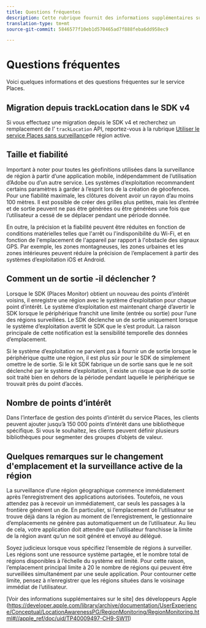 ```yaml
---
title: Questions fréquentes
description: Cette rubrique fournit des informations supplémentaires sur certaines questions fréquentes.
translation-type: tm+mt
source-git-commit: 5846577f10eb1d570465ad7f888feba6dd958ec9

---
```



# Questions fréquentes

Voici quelques informations et des questions fréquentes sur le service Places.

## Migration depuis trackLocation dans le SDK v4

Si vous effectuez une migration depuis le SDK v4 et recherchez un remplacement de l’ `trackLocation` API, reportez-vous à la rubrique [Utiliser le service Places sans surveillance](use-places-without-active-monitoring.md)de région active.

## Taille et fiabilité

Important à noter pour toutes les géofinitions utilisées dans la surveillance de région à partir d’une application mobile, indépendamment de l’utilisation d’Adobe ou d’un autre service. Les systèmes d’exploitation recommandent certains paramètres à garder à l’esprit lors de la création de géoofences. Pour une fiabilité maximale, les clôtures doivent avoir un rayon d’au moins 100 mètres. Il est possible de créer des grilles plus petites, mais les  d’entrée et de sortie peuvent ne pas être générées ou être générées une fois que l’utilisateur a cessé de se déplacer pendant une période donnée.

En outre, la précision et la fiabilité peuvent être réduites en fonction de conditions matérielles telles que l&#39;arrêt ou l&#39;indisponibilité du Wi-Fi, et en fonction de l&#39;emplacement de l&#39;appareil par rapport à l&#39;obstacle des signaux GPS. Par exemple, les zones montagneuses, les zones urbaines et les zones intérieures peuvent réduire la précision de l’emplacement à partir des systèmes d’exploitation iOS et Android.

## Comment un de sortie -il déclencher ?

Lorsque le SDK (Places Monitor) obtient un nouveau  des points d’intérêt voisins, il enregistre une région avec le système d’exploitation pour chaque point d’intérêt. Le système d’exploitation est maintenant chargé d’avertir le SDK lorsque le périphérique franchit une limite (entrée ou sortie) pour l’une des régions surveillées. Le SDK déclenche un de sortie uniquement lorsque le système d’exploitation avertit le SDK que le  s’est produit. La raison principale de cette notification est la sensibilité temporelle des données d’emplacement.

Si le système d’exploitation ne parvient pas à fournir un de sortie lorsque le périphérique quitte une région, il est plus sûr pour le SDK de simplement omettre le  de sortie. Si le kit SDK fabrique un de sortie sans que le ne soit déclenché par le système d’exploitation, il existe un risque que le  de sortie soit traité bien en dehors de la période pendant laquelle le périphérique se trouvait près du point d’accès.

## Nombre de points d’intérêt

Dans l’interface de gestion des points d’intérêt du service Places, les clients peuvent ajouter jusqu’à 150 000 points d’intérêt dans une bibliothèque spécifique. Si vous le souhaitez, les clients peuvent définir plusieurs bibliothèques pour segmenter des groupes d’objets de valeur.

## Quelques remarques sur le changement d&#39;emplacement et la surveillance active de la région

La surveillance d’une région géographique commence immédiatement après l’enregistrement des applications autorisées. Toutefois, ne vous attendez pas à recevoir un  immédiatement, car seuls les passages à la frontière génèrent un  de. En particulier, si l’emplacement de l’utilisateur se trouve déjà dans la région au moment de l’enregistrement, le gestionnaire d’emplacements ne génère pas automatiquement un  de l’utilisateur. Au lieu de cela, votre application doit attendre que l’utilisateur franchisse la limite de la région avant qu’un ne soit généré et envoyé au délégué.

Soyez judicieux lorsque vous spécifiez l’ensemble de régions à surveiller. Les régions sont une ressource système partagée, et le nombre total de régions disponibles à l’échelle du système est limité. Pour cette raison, l’emplacement principal limite à 20 le nombre de régions qui peuvent être surveillées simultanément par une seule application. Pour contourner cette limite, pensez à n’enregistrer que les régions situées dans le voisinage immédiat de l’utilisateur.

[Voir des informations supplémentaires sur le site] des développeurs Apple (https://developer.apple.com/library/archive/documentation/UserExperience/Conceptual/LocationAwarenessPG/RegionMonitoring/RegionMonitoring.html#//apple_ref/doc/uid/TP40009497-CH9-SW11)
